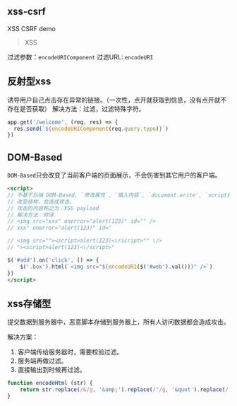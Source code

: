 ## xss-csrf
XSS CSRF demo

> XSS

过滤参数：`encodeURIComponent`
过滤URL: `encodeURI`

## 反射型xss

诱导用户自己点击存在异常的链接。（一次性，点开就获取到信息，没有点开就不存在是否获取）
解决方法：过滤，过滤特殊字符。

```typescript
app.get('/welcome', (req, res) => {
  res.send(`${encodeURIComponent(req.query.type)}`)
})
```

## DOM-Based

`DOM-Based`只会改变了当前客户端的页面展示，不会伤害到其它用户的客户端。

```html
<script>
// 不基于后端 DOM-Based, `修改属性`, `插入内容`, `document.write`, `script结构`
// 改变结构，会造成攻击。
// 攻击的内容称之为：XSS payload
// 解决方法：转译
// <img src="xxx" onerror="alert(123)" id="" />
// xxx" onerror="alert(123)" id="

// <img src=""><script>alert(123)<\/script>"" \/>
// "><script>alert(123)<\/script>"

$('#add').on('click', () => {
    $('.box').html(`<img src="${encodeURI($('#web').val())}" />`)
})
</script>
```

## xss存储型

提交数据到服务器中，恶意脚本存储到服务器上，所有人访问数据都会造成攻击。

解决方案：
1. 客户端传给服务器时，需要校验过滤。
2. 服务端再做过滤。
3. 直接输出到时候再过滤。

```javascript
function encodeHtml (str) {
    return str.replace(/&/g, '&amp;').replace(/"/g, '&quot').replace(/'/g, '&apos').replace(/</g, '&lt;').replace(/>/g, '&gt;')
}
```



